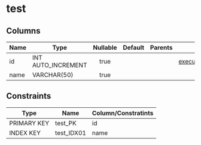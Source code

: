 
# test


## Columns

| Name | Type | Nullable | Default | Parents | Children | Comment | Note |
| ---- | ---- | :------: | :-----: | ------- | -------- | ------- | ---- |
| id   | INT AUTO_INCREMENT | true  |  |  | [execute_history.test_id](execute_history.md) |  |  |
| name | VARCHAR(50)        | true  |  |  |  |  |  |


## Constraints

| Type | Name | Column/Constratints |
| ---- | ---- | ------------------- |
| PRIMARY KEY | test_PK | id |
| INDEX KEY   | test_IDX01 | name |
